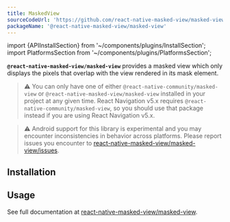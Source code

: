 ```yaml
---
title: MaskedView
sourceCodeUrl: 'https://github.com/react-native-masked-view/masked-view'
packageName: '@react-native-masked-view/masked-view'
---
```


import {APIInstallSection} from '~/components/plugins/InstallSection';
import PlatformsSection from '~/components/plugins/PlatformsSection';

**`@react-native-masked-view/masked-view`** provides a masked view which only displays the pixels that overlap with the view rendered in its mask element.

> ⚠️ You can only have one of either `@react-native-community/masked-view` or `@react-native-masked-view/masked-view` installed in your project at any given time. React Navigation v5.x requires `@react-native-community/masked-view`, so you should use that package instead if you are using React Navigation v5.x.

> ⚠️ Android support for this library is experimental and you may encounter inconsistencies in behavior across platforms. Please report issues you encounter to [react-native-masked-view/masked-view/issues](https://github.com/react-native-masked-view/masked-view).

<PlatformsSection android emulator ios simulator />

## Installation

<APIInstallSection href="https://github.com/react-native-masked-view/masked-view#getting-started" />

## Usage

See full documentation at [react-native-masked-view/masked-view](https://github.com/react-native-masked-view/masked-view).
